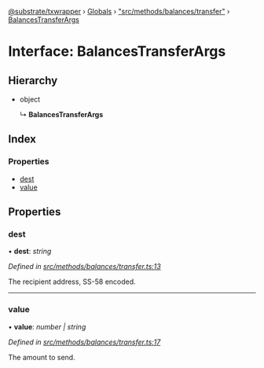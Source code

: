 [@substrate/txwrapper](../README.md) › [Globals](../globals.md) › ["src/methods/balances/transfer"](../modules/_src_methods_balances_transfer_.md) › [BalancesTransferArgs](_src_methods_balances_transfer_.balancestransferargs.md)

# Interface: BalancesTransferArgs

## Hierarchy

* object

  ↳ **BalancesTransferArgs**

## Index

### Properties

* [dest](_src_methods_balances_transfer_.balancestransferargs.md#dest)
* [value](_src_methods_balances_transfer_.balancestransferargs.md#value)

## Properties

###  dest

• **dest**: *string*

*Defined in [src/methods/balances/transfer.ts:13](https://github.com/paritytech/txwrapper/blob/5aca21f/src/methods/balances/transfer.ts#L13)*

The recipient address, SS-58 encoded.

___

###  value

• **value**: *number | string*

*Defined in [src/methods/balances/transfer.ts:17](https://github.com/paritytech/txwrapper/blob/5aca21f/src/methods/balances/transfer.ts#L17)*

The amount to send.
